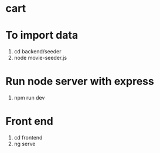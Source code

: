 # cart

# To import data
1. cd backend/seeder
2. node movie-seeder.js

# Run node server with express 
1. npm run dev

# Front end
1. cd frontend
2. ng serve
